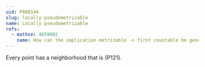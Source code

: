 ```yaml
---
uid: P000144
slug: locally-pseudometrizable
name: Locally pseudometrizable
refs:
  - mathse: 4659902
    name: How can the implication metrizable -> first countable be generalized?
---
```


Every point has a neighborhood that is {P121}.
